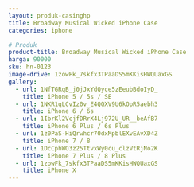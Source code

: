 ```yaml
---
layout: produk-casinghp
title: Broadway Musical Wicked iPhone Case
categories: iphone

# Produk
product-title: Broadway Musical Wicked iPhone Case
harga: 90000
sku: hn-0123
image-drive: 1zowFk_7skfx3TPaaDS5mKKisHWQUaxGS
gallery:
  - url: 1NfTGRqB_j0jJxYdQyce5zEeubBdoIyD_
    title: iPhone 5 / 5s / SE
  - url: 1NKR1qLCvIz0v_E4QQXV9U6kOpR5aebh3
    title: iPhone 6 / 6s
  - url: 1IbrKl2VcjfDRrX4Lj972U_UR__beAfB7
    title: iPhone 6 Plus / 6s Plus
  - url: 1z0PaS-HiQrwhcr70dxMpblEXvEAvXD4Z
    title: iPhone 7 / 8
  - url: 1DcCphWO3z25TtvxWy0cu_clzVtRjNo2K
    title: iPhone 7 Plus / 8 Plus
  - url: 1zowFk_7skfx3TPaaDS5mKKisHWQUaxGS
    title: iPhone X
---
```

